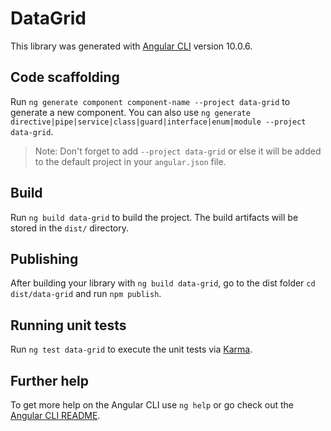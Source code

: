 # DataGrid

This library was generated with [Angular CLI](https://github.com/angular/angular-cli) version 10.0.6.

## Code scaffolding

Run `ng generate component component-name --project data-grid` to generate a new component. You can also use `ng generate directive|pipe|service|class|guard|interface|enum|module --project data-grid`.
> Note: Don't forget to add `--project data-grid` or else it will be added to the default project in your `angular.json` file. 

## Build

Run `ng build data-grid` to build the project. The build artifacts will be stored in the `dist/` directory.

## Publishing

After building your library with `ng build data-grid`, go to the dist folder `cd dist/data-grid` and run `npm publish`.

## Running unit tests

Run `ng test data-grid` to execute the unit tests via [Karma](https://karma-runner.github.io).

## Further help

To get more help on the Angular CLI use `ng help` or go check out the [Angular CLI README](https://github.com/angular/angular-cli/blob/master/README.md).
